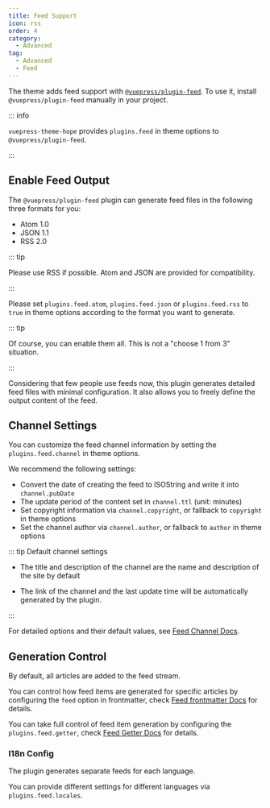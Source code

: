 ```yaml
---
title: Feed Support
icon: rss
order: 4
category:
  - Advanced
tag:
  - Advanced
  - Feed
---
```


The theme adds feed support with [`@vuepress/plugin-feed`][feed]. To use it, install `@vuepress/plugin-feed` manually in your project.

::: info

`vuepress-theme-hope` provides `plugins.feed` in theme options to `@vuepress/plugin-feed`.

:::

<!-- more -->

## Enable Feed Output

The `@vuepress/plugin-feed` plugin can generate feed files in the following three formats for you:

- Atom 1.0
- JSON 1.1
- RSS 2.0

::: tip

Please use RSS if possible. Atom and JSON are provided for compatibility.

:::

Please set `plugins.feed.atom`, `plugins.feed.json` or `plugins.feed.rss` to `true` in theme options according to the format you want to generate.

::: tip

Of course, you can enable them all. This is not a "choose 1 from 3" situation.

:::

Considering that few people use feeds now, this plugin generates detailed feed files with minimal configuration. It also allows you to freely define the output content of the feed.

## Channel Settings

You can customize the feed channel information by setting the `plugins.feed.channel` in theme options.

We recommend the following settings:

- Convert the date of creating the feed to ISOString and write it into `channel.pubDate`
- The update period of the content set in `channel.ttl` (unit: minutes)
- Set copyright information via `channel.copyright`, or fallback to `copyright` in theme options
- Set the channel author via `channel.author`, or fallback to `author` in theme options

::: tip Default channel settings

- The title and description of the channel are the name and description of the site by default

- The link of the channel and the last update time will be automatically generated by the plugin.

:::

For detailed options and their default values, see [Feed Channel Docs][feed-channel].

## Generation Control

By default, all articles are added to the feed stream.

You can control how feed items are generated for specific articles by configuring the `feed` option in frontmatter, check [Feed frontmatter Docs][feed-frontmatter] for details.

You can take full control of feed item generation by configuring the `plugins.feed.getter`, check [Feed Getter Docs][feed-getter] for details.

### I18n Config

The plugin generates separate feeds for each language.

You can provide different settings for different languages via `plugins.feed.locales`.

[feed]: https://ecosystem.vuejs.press/plugins/blog/feed/
[feed-channel]: https://ecosystem.vuejs.press/plugins/blog/feed/channel.html
[feed-frontmatter]: https://ecosystem.vuejs.press/plugins/blog/feed/frontmatter.html
[feed-getter]: https://ecosystem.vuejs.press/plugins/blog/feed/getter.html
